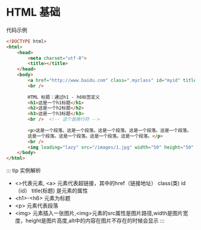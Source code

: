 # HTML 基础
代码示例
``` html
<!DOCTYPE html>
<html>
	<head>
		<meta charset="utf-8">
		<title></title>
	</head>
	<body>
		<a href="http://www.baidu.com" class=".myclass" id="myid" title="mytitle">这是一个链接</a>
		<br />
		
		HTML 标题：通过h1 - h6标签定义
		<h1>这是一个h1标题</h1>
		<h2>这是一个h2标题</h2>
		<h3>这是一个h3标题</h3>
		<br />  <!-- 这个是换行符 -->
		
		<p>这是一个段落。这是一个段落。这是一个段落。这是一个段落。这是一个段落。
		这是一个段落。这是一个段落。这是一个段落。这是一个段落。</p>
		<br />
		<img loading="lazy" src="/images/1.jpg" width="50" height="50" alt="图片不存在" />
	</body>
</html>

```
::: tip 实例解析
* &lt;&gt;代表元素, &lt;a&gt; 元素代表超链接，其中的href（链接地址） class(类) id（id） title(标题) 是元素的属性
* &lt;h1&gt;-&lt;h6&gt; 元素为标题     
* &lt;p&gt; 元素代表段落 
* &lt;img&gt; 元素插入一张图片,&lt;img&gt;元素的src属性是图片路径,width是图片宽度，height是图片高度,alt中的内容在图片不存在的时候会显示
:::








